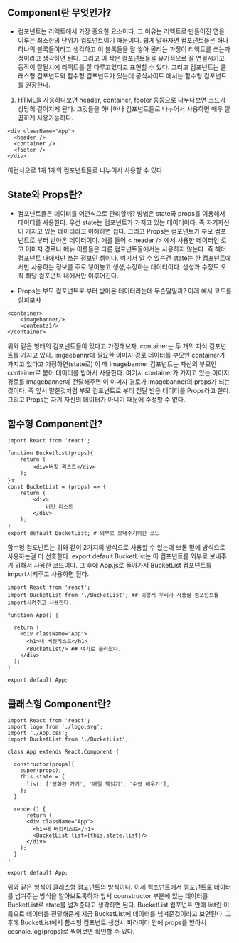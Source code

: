 ## Component란 무엇인가?
- 컴포넌트는 리액트에서 가장 중요한 요소이다. 그 이유는 리액트로 만들어진 앱을 이루는 최소한의 단위가 컴포넌트이기 때문이다. 쉽게 말하자면 컴포넌트들은 하나하나의 블록들이라고 생각하고 이 블록들을 잘 쌓아 올리는 과정이 리액트를 쓰는과정이라고 생각하면 된다. 그리고 이 작은 컴포넌트들을 유기적으로 잘 연결시키고 동작이 잘될시에 리액트를 잘 다루고있다고 표현할 수 있다. 그리고 컴포넌트는 클래스형 컴포넌트와 함수형 컴포넌트가 있는데 공식사이트 에서는 함수형 컴포넌트를 권장한다.

1. HTML을 사용하다보면 header, container, footer 등등으로 나누다보면 코드가 상당히 길어지게 된다. 그것들을 하나하나 컴포넌트들로 나누어서 사용하면 매우 깔끔하게 사용가능하다.

```
<div className="App">
  <header />
  <container />
  <footer />
</div>
```

이런식으로 1개 1개의 컴포넌트들로 나누어서 사용할 수 있다

## State와 Props란?
- 컴포넌트들은 데이터를 어떤식으로 관리할까? 방법은 state와 props를 이용해서 데이터를 사용한다. 우선 state는 컴포넌트가 가지고 있는 데이터이다. 즉 자기자신이 가지고 있는 데이터라고 이해하면 쉽다. 그리고 Props는 컴포넌트가 부모 컴포넌트로 부터 받아온 데이터이다. 예를 들어 < header /> 에서 사용한 데이터인 로고 이미지 경로나 메뉴 이름들은 다른 컴포넌트들에서는 사용하지 않는다. 즉 헤더 컴포넌트 내에서만 쓰는 정보인 셈이다. 여기서 알 수 있는건 state는 한 컴포넌트에서만 사용하는 정보를 주로 넣어놓고 생성,수정하는 데이터이다. 생성과 수정도 오직 해당 컴포넌트 내에서만 이루어진다.

- Props는 부모 컴포넌트로 부터 받아온 데이터라는데 무슨말일까? 아래 예시 코드를 살펴보자
```
<container>
	<imagebanner/>
	<contents1/>
</container>
```
위와 같은 형태의 컴포넌트들이 있다고 가정해보자. container는 두 개의 자식 컴포넌트를 가지고 있다. imgaebannr에 필요한 이미지 경로 데이터를 부모인 container가 가지고 있다고 가정하면(state로) 이 때 imagebanner 컴포넌트는 자신의 부모인 container로 붙어 데이터를 받아서 사용한다. 여기서 container가 가지고 있는 이미지 경로를 imagebanner에 전달해주면 이 이미지 경로가 imagebanner의 props가 되는것이다. 즉 앞서 말한것처럼 부모 컴포넌트로 부터 전달 받은 데이터를 Props라고 한다. 그리고 Props는 자기 자신의 데이터가 아니기 때문에 수정할 수 없다.

## 함수형 Component란?
```
import React from 'react'; 

function Bucketlist(props){
    return (
        <div>버킷 리스트</div>
    );
}ㅎ
const BucketList = (props) => {
    return (
        <div>
            버킷 리스트
        </div>
    );
}
export default BucketList; # 외부로 보내주기위한 코드
```

함수형 컴포넌트는 위와 같이 2가지의 방식으로 사용할 수 있는데 보통 밑에 방식으로 사용하는걸 더 선호한다. export default BucketList는 이 컴포넌트를 외부로 보내주기 위해서 사용한 코드이다.
그 후에 App.js로 돌아가서 BucketList 컴포넌트를 import시켜주고 사용하면 된다.
```
import React from 'react';
import BucketList from './BucketList'; ## 이렇게 우리가 사용할 컴포넌트를 import시켜주고 사용한다.

function App() {

  return (
    <div className="App">
      <h1>내 버킷리스트</h1>
      <BucketList/> ## 여기로 불러왔다.
    </div>
  );
}

export default App;
```

## 클래스형 Component란?
```
import React from 'react';
import logo from './logo.svg';
import './App.css';
import BucketList from './BucketList';

class App extends React.Component {

  constructor(props){
    super(props);
    this.state = {
      list: ['영화관 가기', '매일 책읽기', '수영 배우기'],
    };
  }

  render() {
      return (
      <div className="App">
        <h1>내 버킷리스트</h1>
        <BucketList list={this.state.list}/>
      </div>
    );
  }
}

export default App;
```

위와 같은 형식이 클래스형 컴포넌트의 방식이다. 이제 컴포넌트에서 컴포넌트로 데이터를 넘겨주는 방식을 알아보도록하자 앞서 counstructor 부분에 있는 데이터를 BucketList로 state를 넘겨준다고 생각하면 된다. BucketList 컴포넌트 안에 list란 이름으로 데이터를 전달해준게 지금 BucketList에 데이터를 넘겨준것이라고 보면된다. 그 후에 BucketList에서 함수형 컴포넌트 생성시 파라미터 안에 props를 받아서 cosnole.log(props)로 찍어보면 확인할 수 있다.

